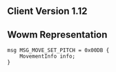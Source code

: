 ## Client Version 1.12

## Wowm Representation
```rust,ignore
msg MSG_MOVE_SET_PITCH = 0x00DB {
    MovementInfo info;    
}

```
